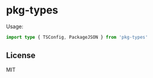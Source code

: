 # pkg-types

Usage:

```ts
import type { TSConfig, PackageJSON } from 'pkg-types'
```

## License

MIT
